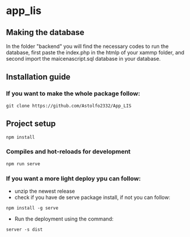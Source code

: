 # app_lis
## Making the database
In the folder "backend" you will find the necessary codes to run the database, first paste the index.php in the htmlp of your xammp folder, and second import the maicenascript.sql database in your database.
## Installation guide
### If you want to make the whole package follow:
```
git clone https://github.com/Astolfo2332/App_LIS
```
## Project setup
```
npm install
```

### Compiles and hot-reloads for development
```
npm run serve
```
### If you want a more light deploy ypu can follow:
- unzip the newest release
- check if you have de serve package install, if not you can follow:
```
npm install -g serve
```
- Run the deployment using the command:
```
server -s dist
```